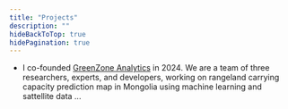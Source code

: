 ```yaml
---
title: "Projects"
description: ""
hideBackToTop: true
hidePagination: true
---
```


* I co-founded [GreenZone Analytics](https://greenzonetest.vercel.app/) in 2024. We are a team of three researchers, experts, and developers, working on rangeland carrying capacity prediction map in Mongolia using machine learning and sattellite data ...

